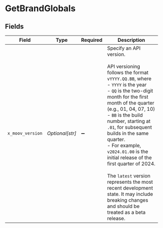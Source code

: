 # GetBrandGlobals


## Fields

| Field                                                                                                                                                                                                                                                                                                                                                                                                                                                                                                                             | Type                                                                                                                                                                                                                                                                                                                                                                                                                                                                                                                              | Required                                                                                                                                                                                                                                                                                                                                                                                                                                                                                                                          | Description                                                                                                                                                                                                                                                                                                                                                                                                                                                                                                                       |
| --------------------------------------------------------------------------------------------------------------------------------------------------------------------------------------------------------------------------------------------------------------------------------------------------------------------------------------------------------------------------------------------------------------------------------------------------------------------------------------------------------------------------------- | --------------------------------------------------------------------------------------------------------------------------------------------------------------------------------------------------------------------------------------------------------------------------------------------------------------------------------------------------------------------------------------------------------------------------------------------------------------------------------------------------------------------------------- | --------------------------------------------------------------------------------------------------------------------------------------------------------------------------------------------------------------------------------------------------------------------------------------------------------------------------------------------------------------------------------------------------------------------------------------------------------------------------------------------------------------------------------- | --------------------------------------------------------------------------------------------------------------------------------------------------------------------------------------------------------------------------------------------------------------------------------------------------------------------------------------------------------------------------------------------------------------------------------------------------------------------------------------------------------------------------------- |
| `x_moov_version`                                                                                                                                                                                                                                                                                                                                                                                                                                                                                                                  | *Optional[str]*                                                                                                                                                                                                                                                                                                                                                                                                                                                                                                                   | :heavy_minus_sign:                                                                                                                                                                                                                                                                                                                                                                                                                                                                                                                | Specify an API version.<br/><br/>API versioning follows the format `vYYYY.QQ.BB`, where <br/>  - `YYYY` is the year<br/>  - `QQ` is the two-digit month for the first month of the quarter (e.g., 01, 04, 07, 10)<br/>  - `BB` is the build number, starting at `.01`, for subsequent builds in the same quarter. <br/>    - For example, `v2024.01.00` is the initial release of the first quarter of 2024.<br/><br/>The `latest` version represents the most recent development state. It may include breaking changes and should be treated as a beta release. |